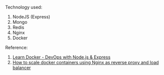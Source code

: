 Technology used:
1. NodeJS (Express)
2. Mongo
3. Redis
4. Nginx
5. Docker

Reference:
1. [Learn Docker - DevOps with Node.js & Express](https://youtu.be/9zUHg7xjIqQ)
2. [How to scale docker containers using Nginx as reverse proxy and load balancer](https://youtu.be/9aOpRhm33oM)

